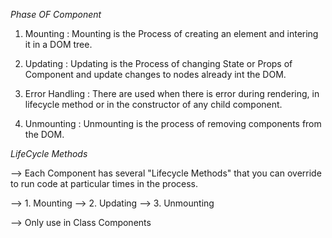 _Phase OF Component_

1. Mounting : Mounting is the Process of creating an element and intering it in a DOM tree.

2. Updating : Updating is the Process of changing State or Props of Component and update changes to nodes already int the DOM.

3. Error Handling : There are used when there is error during rendering, in lifecycle method or in the constructor of any child component.

4. Unmounting : Unmounting is the process of removing components from the DOM.


_LifeCycle Methods_

--> Each Component has several "Lifecycle Methods" that you can override to run code at particular times in the process.

--> 1. Mounting
--> 2. Updating
--> 3. Unmounting

--> Only use in Class Components
